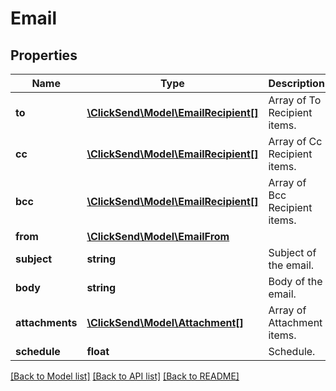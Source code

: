 # Email

## Properties
Name | Type | Description | Notes
------------ | ------------- | ------------- | -------------
**to** | [**\ClickSend\Model\EmailRecipient[]**](EmailRecipient.md) | Array of To Recipient items. | 
**cc** | [**\ClickSend\Model\EmailRecipient[]**](EmailRecipient.md) | Array of Cc Recipient items. | [optional] 
**bcc** | [**\ClickSend\Model\EmailRecipient[]**](EmailRecipient.md) | Array of Bcc Recipient items. | [optional] 
**from** | [**\ClickSend\Model\EmailFrom**](EmailFrom.md) |  | 
**subject** | **string** | Subject of the email. | [optional] 
**body** | **string** | Body of the email. | 
**attachments** | [**\ClickSend\Model\Attachment[]**](Attachment.md) | Array of Attachment items. | [optional] 
**schedule** | **float** | Schedule. | [optional] 

[[Back to Model list]](../README.md#documentation-for-models) [[Back to API list]](../README.md#documentation-for-api-endpoints) [[Back to README]](../README.md)


